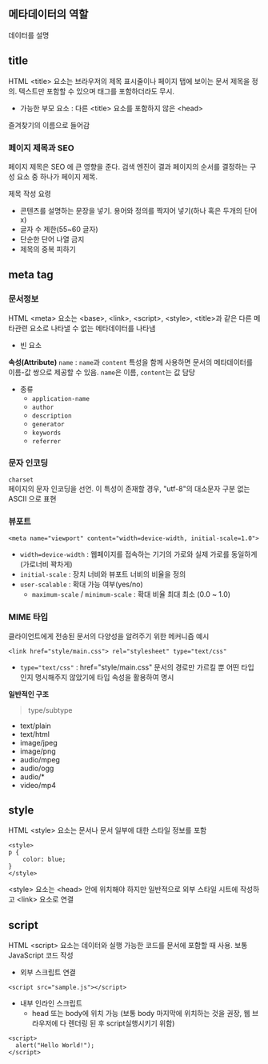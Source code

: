 ## 메타데이터의 역할
데이터를 설명

## title
HTML \<title> 요소는 브라우저의 제목 표시줄이나 페이지 탭에 보이는 문서 제목을 정의. 텍스트만 포함할 수 있으며 태그를 포함하더라도 무시.
- 가능한 부모 요소 : 다른 \<title> 요소를 포함하지 않은 \<head>

즐겨찾기의 이름으로 들어감

### 페이지 제목과 SEO
페이지 제목은 SEO 에 큰 영향을 준다.
검색 엔진이 결과 페이지의 순서를 결정하는  구성 요소 중 하나가 페이지 제목.

제목 작성 요령
- 콘텐츠를 설명하는 문장을 넣기. 용어와 정의를 짝지어 넣기(하나 혹은 두개의 단어 x)
- 글자 수 제한(55~60 글자)
- 단순한 단어 나열 금지
- 제목의 중복 피하기

## meta tag
### 문서정보
HTML \<meta> 요소는 \<base>, \<link>, \<script>, \<style>, \<title>과 같은 다른 메타관련 요소로 나타낼 수 없는 메타데이터를 나타냄 <br />
- 빈 요소
  
**속성(Attribute)**
`name` : `name`과 `content` 특성을 함께 사용하면 문서의 메타데이터를 이름-값 쌍으로 제공할 수 있음. `name`은 이름, `content`는 값 담당
- 종류
  - `application-name`
  - `author`
  - `description`
  - `generator`
  - `keywords`
  - `referrer`

### 문자 인코딩
`charset` <br />
페이지의 문자 인코딩을 선언. 이 특성이 존재할 경우, "utf-8"의 대소문자 구분 없는 ASCII 으로 표현

### 뷰포트
```
<meta name="viewport" content="width=device-width, initial-scale=1.0">
```

- `width=device-width` :  웹페이지를 접속하는 기기의 가로와 실제 가로를 동일하게 (가로너비 꽉차게)
- `initial-scale` :  장치 너비와 뷰포트 너비의 비율을 정의
- `user-scalable` :  확대 가능 여부(yes/no)
  - `maximum-scale` / `minimum-scale` : 확대 비율 최대 최소 (0.0 ~ 1.0)
  
### MIME 타입
클라이언트에게 전송된 문서의 다양성을 알려주기 위한 메커니즘
예시
```
<link href="style/main.css"> rel="stylesheet" type="text/css"
```
- `type="text/css"` : href="style/main.css" 문서의 경로만 가르킬 뿐 어떤 타입인지 명시해주지 않았기에 타입 속성을 활용하여 명시 

**일반적인 구조**
> type/subtype
- text/plain
- text/html
- image/jpeg
- image/png
- audio/mpeg
- audio/ogg
- audio/*
- video/mp4

## style
HTML \<style> 요소는 문서나 문서 일부에 대한 스타일 정보를 포함
```
<style>
p {
    color: blue;
}
</style>
```
\<style> 요소는 \<head> 안에 위치해야 하지만 일반적으로 외부 스타일 시트에 작성하고 \<link> 요소로 연결

## script
HTML \<script> 요소는 데이터와 실행 가능한 코드를 문서에 포함할 때 사용. 보통 JavaScript 코드 작성

- 외부 스크립트 연결
```
<script src="sample.js"></script>
```
- 내부 인라인 스크립트
  - head 또는 body에 위치 가능 (보통 body 마지막에 위치하는 것을 권장, 웹 브라우저에 다 렌더링 된 후 script실행시키기 위함)
```
<script>
  alert("Hello World!");
</script>
```